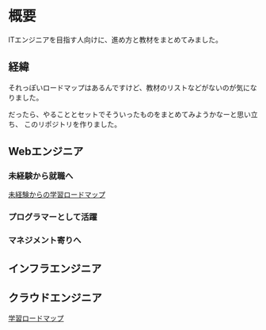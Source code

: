 # 概要

ITエンジニアを目指す人向けに、進め方と教材をまとめてみました。

## 経緯

それっぽいロードマップはあるんですけど、教材のリストなどがないのが気になりました。

だったら、やることとセットでそういったものをまとめてみようかなーと思い立ち、
このリポジトリを作りました。

## Webエンジニア

### 未経験から就職へ

[未経験からの学習ロードマップ](未経験からの学習ロードマップ.md)

### プログラマーとして活躍

### マネジメント寄りへ

## インフラエンジニア

## クラウドエンジニア

[学習ロードマップ](./クラウドエンジニアロードマップ.md)
